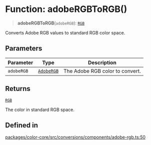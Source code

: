 # Function: adobeRGBToRGB()

> **adobeRGBToRGB**(`adobeRGB`): [`RGB`](../type-aliases/RGB.md)

Converts Adobe RGB values to standard RGB color space.

## Parameters

| Parameter | Type | Description |
| ------ | ------ | ------ |
| `adobeRGB` | [`AdobeRGB`](../type-aliases/AdobeRGB.md) | The Adobe RGB color to convert. |

## Returns

[`RGB`](../type-aliases/RGB.md)

The color in standard RGB space.

## Defined in

[packages/color-core/src/conversions/components/adobe-rgb.ts:50](https://github.com/iamlite/color-core-mono-test/blob/d94d70fcd3b8bc32b54a8388048088ead1ff133f/packages/color-core/src/conversions/components/adobe-rgb.ts#L50)

